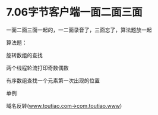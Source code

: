 # 7.06字节客户端一面二面三面



一面二面三面一起的，一二面录音了，三面忘了，算法题放一起

算法题：

旋转数组的查找

两个线程轮流打印奇数偶数

有序数组查找一个元素第一次出现的位置

单例

域名反转(www.toutiao.com->com.toutiao.www)